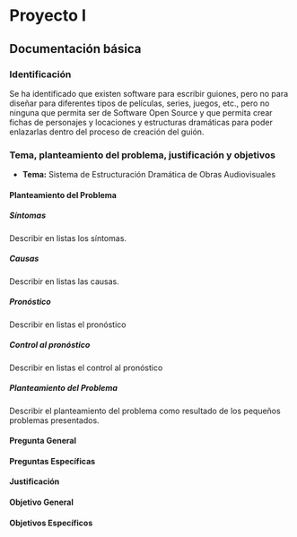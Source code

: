 # Proyecto I

## Documentación básica

### Identificación

Se ha identificado que existen software para escribir guiones, pero no para diseñar para diferentes tipos de películas, series, juegos, etc., pero no ninguna que permita ser de Software Open Source y que permita crear fichas de personajes y locaciones y estructuras dramáticas para poder enlazarlas dentro del proceso de creación del guión.

### Tema, planteamiento del problema, justificación y objetivos

- **Tema:** Sistema de Estructuración Dramática de Obras Audiovisuales

#### Planteamiento del Problema

##### Síntomas

Describir en listas los síntomas.

##### Causas

Describir en listas las causas.

##### Pronóstico

Describir en listas el pronóstico

##### Control al pronóstico

Describir en listas el control al pronóstico

##### Planteamiento del Problema

Describir el planteamiento del problema como resultado de los pequeños problemas presentados.

#### Pregunta General

#### Preguntas Específicas

#### Justificación

#### Objetivo General

#### Objetivos Específicos

